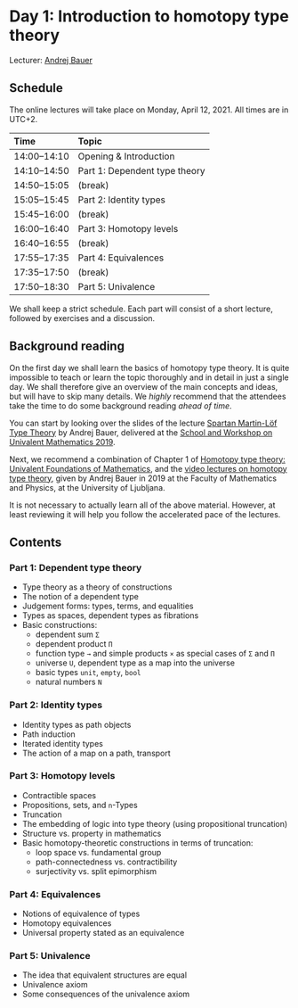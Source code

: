 # Day 1: Introduction to homotopy type theory

Lecturer: [Andrej Bauer](http://www.andrej.com/)

## Schedule

The online lectures will take place on Monday, April 12, 2021.
All times are in UTC+2.

| Time        | Topic                                      |
|:------------|:-------------------------------------------|
| 14:00–14:10 | Opening & Introduction                     |
| 14:10–14:50 | Part 1: Dependent type theory              |
| 14:50–15:05 | (break)                                    |
| 15:05–15:45 | Part 2: Identity types                     |
| 15:45–16:00 | (break)                                    |
| 16:00–16:40 | Part 3: Homotopy levels                    |
| 16:40–16:55 | (break)                                    |
| 17:55–17:35 | Part 4: Equivalences                       |
| 17:35–17:50 | (break)                                    |
| 17:50–18:30 | Part 5: Univalence                         |

We shall keep a strict schedule. Each part will consist of a short lecture, followed by exercises and a discussion.


## Background reading

On the first day we shall learn the basics of homotopy type theory. It is quite impossible to teach or learn the topic
thoroughly and in detail in just a single day. We shall therefore give an overview of the main concepts and ideas, but
will have to skip many details. We *highly* recommend that the attendees take the time to do some background reading
*ahead of time*.

You can start by looking over the slides of the lecture [Spartan Martin-Löf Type
Theory](https://github.com/UniMath/Schools/raw/master/2019-04-Birmingham/Part1_Spartan_Type_Theory/Spartan-Type-Theory.pdf)
by Andrej Bauer, delivered at the [School and Workshop on Univalent Mathematics
2019](https://unimath.github.io/bham2019/).

Next, we recommend a combination of Chapter 1 of [Homotopy type theory: Univalent Foundations of
Mathematics](https://homotopytypetheory.org/book/), and the [video lectures on homotopy type
theory](https://github.com/andrejbauer/homotopy-type-theory-course#homotopy-type-theory), given by Andrej Bauer in 2019
at the Faculty of Mathematics and Physics, at the University of Ljubljana.

It is not necessary to actually learn all of the above material. However, at least reviewing it will help you follow the
accelerated pace of the lectures.


## Contents

### Part 1: Dependent type theory

* Type theory as a theory of constructions
* The notion of a dependent type
* Judgement forms: types, terms, and equalities
* Types as spaces, dependent types as fibrations
* Basic constructions:
    * dependent sum `Σ`
    * dependent product `Π`
    * function type `→` and simple products `×` as special cases of `Σ` and `Π`
    * universe `U`, dependent type as a map into the universe
    * basic types `unit`, `empty`, `bool`
    * natural numbers `N`


### Part 2: Identity types

* Identity types as path objects
* Path induction
* Iterated identity types
* The action of a map on a path, transport


### Part 3: Homotopy levels

* Contractible spaces
* Propositions, sets, and `n`-Types
* Truncation
* The embedding of logic into type theory (using propositional truncation)
* Structure vs. property in mathematics
* Basic homotopy-theoretic constructions in terms of truncation:
    * loop space vs. fundamental group
    * path-connectedness vs. contractibility
    * surjectivity vs. split epimorphism


### Part 4: Equivalences

* Notions of equivalence of types
* Homotopy equivalences
* Universal property stated as an equivalence


### Part 5: Univalence

* The idea that equivalent structures are equal
* Univalence axiom
* Some consequences of the univalence axiom
